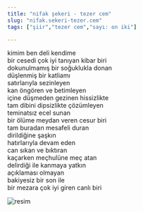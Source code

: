 ```yaml
---
title: "nifak şekeri - tezer cem"
slug: "nifak.sekeri-tezer.cem"
tags: ["şiir","tezer cem","sayı: on iki"]

---
```

kimim ben deli kendime\
bir cesedi çok iyi tanıyan kibar biri\
dokunulmamış bir soğuklukla donan\
düşlenmiş bir katliamı\
satırlarıyla sezinleyen\
kan öngören ve betimleyen\
içine düşmeden gezinen hissizlikte\
tam dibini dipsizlikte çözümleyen\
teminatsız ecel sunan\
bir ölüme meydan veren cesur biri\
tam buradan mesafeli duran\
dirildiğine şaşkın\
hatırlarıyla devam eden\
can sıkan ve bıktıran\
kaçarken meçhulüne meç atan\
delirdiği ile kanmaya yatkın\
açıklaması olmayan\
bakiyesiz bir son ile\
bir mezara çok iyi giren canlı biri


![resim](/img/ky12_27.jpg)